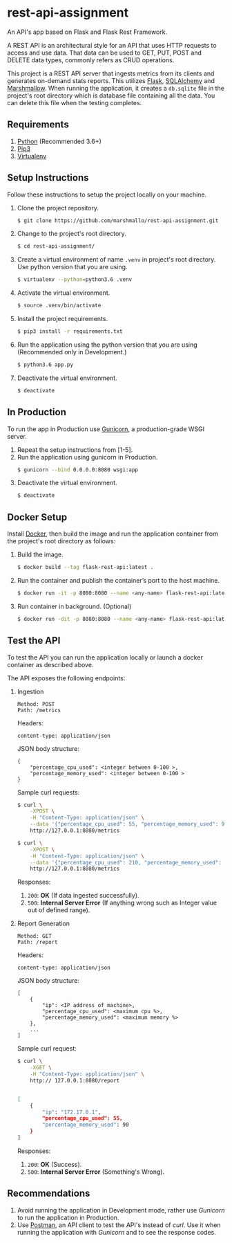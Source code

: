 # rest-api-assignment
An API's app based on Flask and Flask Rest Framework.

A REST API is an architectural style for an API that uses HTTP requests to access and use data. That data can be used to GET, PUT, POST and DELETE data types, commonly refers as CRUD operations.

This project is a REST API server that ingests metrics from its clients and
generates on-demand stats reports. This utilizes [Flask](https://flask.palletsprojects.com/en/1.1.x/), [SQLAlchemy](https://www.sqlalchemy.org/) and [Marshmallow](https://flask-marshmallow.readthedocs.io/en/latest/). When running the application, it creates a `db.sqlite` file in the project's root directory which is database file containing all the data. You can delete this file when the testing completes.

## Requirements

1. [Python](https://www.python.org/) (Recommended 3.6+)
2. [Pip3](https://pip.pypa.io/en/stable/)
3. [Virtualenv](https://virtualenv.pypa.io/en/stable/)

## Setup Instructions
Follow these instructions to setup the project locally on your machine.

1. Clone the project repository.
    ```bash
    $ git clone https://github.com/marshmallo/rest-api-assignment.git
    ```
2. Change to the project's root directory.
    ```bash
    $ cd rest-api-assignment/
    ```
3. Create a virtual environment of name `.venv` in project's root directory. Use python version that you are using.
    ```bash
    $ virtualenv --python=python3.6 .venv
    ```
4. Activate the virtual environment.
    ```bash
    $ source .venv/bin/activate
    ```
5. Install the project requirements.
    ```bash
    $ pip3 install -r requirements.txt
    ```
6. Run the application using the python version that you are using (Recommended only in Development.)
    ```bash
    $ python3.6 app.py
    ```
7. Deactivate the virtual environment.
    ```bash
    $ deactivate
    ```

## In Production

To run the app in Production use [Gunicorn](https://gunicorn.org/), a production-grade WSGI server.

1. Repeat the setup instructions from [1-5].
2. Run the application using gunicorn in Production.
    ```bash
    $ gunicorn --bind 0.0.0.0:8080 wsgi:app
    ```
3. Deactivate the virtual environment.
    ```bash
    $ deactivate
    ```
## Docker Setup

Install [Docker](https://docs.docker.com/get-docker/), then build the image and run the application container from the project's root directory as follows:

1. Build the image.
    ```bash
    $ docker build --tag flask-rest-api:latest .
    ```
2. Run the container and publish the container’s port to the host machine.
    ```bash
    $ docker run -it -p 8080:8080 --name <any-name> flask-rest-api:latest
    ```
3. Run container in background. (Optional)
    ```bash
    $ docker run -dit -p 8080:8080 --name <any-name> flask-rest-api:latest
    ```

## Test the API

To test the API you can run the application locally or launch a docker container as described above. 

The API exposes the following endpoints:

1. Ingestion
    ```
    Method: POST
    Path: /metrics
    ```
   Headers:
    ```
    content-type: application/json
    ```
    JSON body structure:
    ```
    {
        "percentage_cpu_used": <integer between 0-100 >,
        "percentage_memory_used": <integer between 0-100 >
    }
    ```
    Sample curl requests:
    ```bash
    $ curl \
        -XPOST \
        -H "Content-Type: application/json" \
        --data '{"percentage_cpu_used": 55, "percentage_memory_used": 90}' \
        http://127.0.0.1:8080/metrics
    ```
    ```bash
    $ curl \
        -XPOST \
        -H "Content-Type: application/json" \
        --data '{"percentage_cpu_used": 210, "percentage_memory_used": 35}' \
        http://127.0.0.1:8080/metrics
    ```
    Responses:
    1. `200`: **OK** (If data ingested successfully).
    2. `500`: **Internal Server Error** (If anything wrong such as Integer value out of defined range).

2. Report Generation
    ```
    Method: GET
    Path: /report
    ```
   Headers:
    ```
    content-type: application/json
    ```
   JSON body structure:
    ```
    [
        {
            "ip": <IP address of machine>,
            "percentage_cpu_used": <maximum cpu %>,
            "percentage_memory_used": <maximum memory %>
        },
        ...
    ]
    ```
   Sample curl request:
    ```bash
    $ curl \
        -XGET \
        -H "Content-Type: application/json" \
        http:// 127.0.0.1:8080/report
   
   
    [
        {
            "ip": "172.17.0.1",
            "percentage_cpu_used": 55,
            "percentage_memory_used": 90 
        }
    ]
    ```
   Responses:
    1. `200`: **OK** (Success).
    2. `500`: **Internal Server Error** (Something's Wrong).
    
## Recommendations

1. Avoid running the application in Development mode, rather use *Gunicorn* to run the application in Production.
2. Use [Postman](https://www.postman.com/), an API client to test the API's instead of *curl*. Use it when running the application with *Gunicorn* and to see the response codes.
   